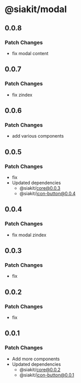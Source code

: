 # @siakit/modal

## 0.0.8

### Patch Changes

- fix modal content

## 0.0.7

### Patch Changes

- fix zindex

## 0.0.6

### Patch Changes

- add various components

## 0.0.5

### Patch Changes

- fix
- Updated dependencies
  - @siakit/core@0.0.3
  - @siakit/icon-button@0.0.4

## 0.0.4

### Patch Changes

- fix modal zindex

## 0.0.3

### Patch Changes

- fix

## 0.0.2

### Patch Changes

- fix

## 0.0.1

### Patch Changes

- Add more components
- Updated dependencies
  - @siakit/core@0.0.2
  - @siakit/icon-button@0.0.1
